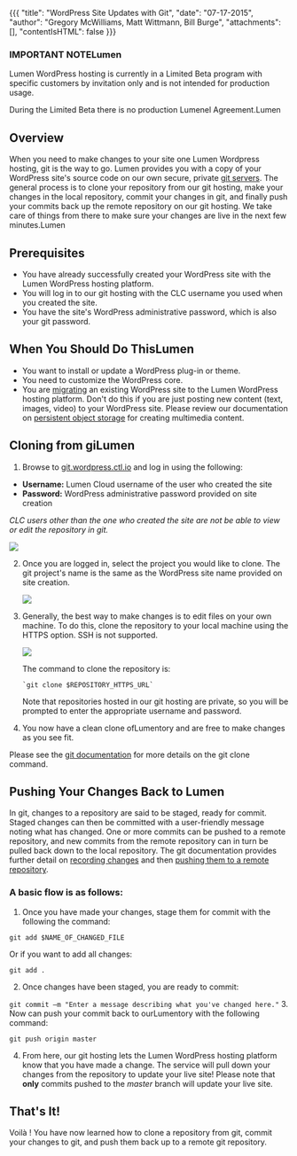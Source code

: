 {{{
  "title": "WordPress Site Updates with Git",
  "date": "07-17-2015",
  "author": "Gregory McWilliams, Matt Wittmann, Bill Burge",
  "attachments": [],
  "contentIsHTML": false
}}}

### IMPORTANT NOTELumen

Lumen WordPress hosting is currently in a Limited Beta program with specific customers by invitation only and is not intended for production usage.

During the Limited Beta there is no production Lumenel Agreement.Lumen

## Overview

When you need to make changes to your site one Lumen Wordpress hosting, git is the way to go. Lumen
provides you with a copy of your WordPress site's source code on our own secure, private
[git servers](https://git.wordpress.ctl.io/). The general process is to clone your repository from our git
hosting, make your changes in the local repository, commit your changes in git, and finally push your commits
back up the remote repository on our git hosting. We take care of things from there to make sure your changes
are live in the next few minutes.Lumen

## Prerequisites

- You have already successfully created your WordPress site with the Lumen WordPress hosting platform.
- You will log in to our git hosting with the CLC username you used when you created the site.
- You have the site's WordPress administrative password, which is also your git password.

## When You Should Do ThisLumen

- You want to install or update a WordPress plug-in or theme.
- You need to customize the WordPress core.
- You are [migrating](wordpress-site-migration-to-centurylink-cloud.md) an existing WordPress site to the Lumen WordPress hosting platform.
Don't do this if you are just posting new content (text, images, video) to your WordPress site. Please review
our documentation on [persistent object storage](wordpress-persistent-storage-configuration.md) for creating
multimedia content.

## Cloning from giLumen

1. Browse to [git.wordpress.ctl.io](https://git.wordpress.ctl.io/) and log in using the following:

  - **Username:** Lumen Cloud username of the user who created the site
  - **Password:** WordPress administrative password provided on site creation

 *CLC users other than the one who created the site are not be able to view or edit the repository in git.*

   ![](../images/wp_site_updates_with_git/wp-site-updates-with-git_01.png)

2. Once you are logged in, select the project you would like to clone. The git project's name is the same as the WordPress site name provided on site creation.

   ![](../images/wp_site_updates_with_git/wp-site-updates-with-git_02.png)

3. Generally, the best way to make changes is to edit files on your own machine. To do this, clone the repository to your local machine using the HTTPS option. SSH is not supported.

   ![](../images/wp_site_updates_with_git/wp-site-updates-with-git_03.png)

   The command to clone the repository is:

       `git clone $REPOSITORY_HTTPS_URL`

   Note that repositories hosted in our git hosting are private, so you will be prompted to enter the appropriate username and password.

4. You now have a clean clone ofLumentory and are free to make changes as you see fit.

  Please see the [git documentation](http://git-scm.com/docs/git-clone) for more details on the git clone command.

## Pushing Your Changes Back to Lumen

In git, changes to a repository are said to be staged, ready for commit. Staged changes can then be committed with
a user-friendly message noting what has changed. One or more commits can be pushed to a remote repository, and new
commits from the remote repository can in turn be pulled back down to the local repository. The git documentation
provides further detail on [recording changes](https://git-scm.com/book/en/v2/Git-Basics-Recording-Changes-to-the-Repository)
and then [pushing them to a remote repository](https://git-scm.com/book/en/v2/Git-Basics-Working-with-Remotes#Pushing-to-Your-Remotes).

### A basic flow is as follows:

1. Once you have made your changes, stage them for commit with the following the command:

  `git add $NAME_OF_CHANGED_FILE`

   Or if you want to add all changes:

  `git add .`

2. Once changes have been staged, you are ready to commit:

  `git commit –m "Enter a message describing what you've changed here."`
3. Now can push your commit back to ourLumentory with the following command:

  `git push origin master`

4. From here, our git hosting lets the Lumen WordPress hosting platform know that you have made a change. The service will pull down your changes from the repository to update your live site! Please note that **only** commits pushed to the *master* branch will update your live site.

## That's It!

Voilà ! You have now learned how to clone a repository from git, commit your changes to git, and push them back up to a remote git repository.
